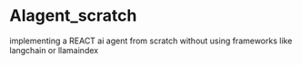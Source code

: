 # AIagent_scratch
implementing a REACT ai agent from scratch without using frameworks like langchain or llamaindex

